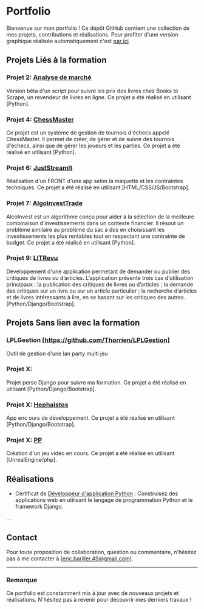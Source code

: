 # Portfolio

Bienvenue sur mon portfolio ! Ce dépôt GitHub contient une collection de mes projets, contributions et réalisations.
Pour profiter d'une version graphique réalisée automatiquement c'est [par ici](https://thorrien.github.io/Thorrien.github.io-Thorrien/)

## Projets Liés à la formation

### Projet 2: [Analyse de marché](https://github.com/Thorrien/Projet-1-Utilisez-les-bases-de-Python-pour-l-analyse-de-march-)
Version bêta d'un script pour suivre les prix des livres chez Books to Scrape, un revendeur de livres en ligne. Ce projet a été réalisé en utilisant [Python].

### Projet 4: [ChessMaster](https://github.com/Thorrien/Projet4_chessmaster)
Ce projet est un système de gestion de tournois d'échecs appelé ChessMaster. Il permet de créer, de gérer et de suivre des tournois d'échecs, ainsi que de gérer les joueurs et les parties. Ce projet a été réalisé en utilisant [Python].

### Projet 6: [JustStreamIt](https://github.com/Thorrien/JustStreamIt)
Réalisation d'un FRONT d'une app selon la maquette et les contraintes techniques. Ce projet a été réalisé en utilisant [HTML/CSS/JS/Bootstrap].

### Projet 7: [AlgoInvestTrade](https://github.com/Thorrien/AlgoInvest-Trade)
AlcoInvest est un algorithme conçu pour aider à la sélection de la meilleure combinaison d'investissements dans un contexte financier. Il résout un problème similaire au problème du sac à dos en choisissant les investissements les plus rentables tout en respectant une contrainte de budget. Ce projet a été réalisé en utilisant [Python].

### Projet 9: [LITRevu](https://github.com/Thorrien/LITRevu)
Développement d'une application permetant de demander ou publier des critiques de livres ou d’articles. L’application présente trois cas d’utilisation principaux :
la publication des critiques de livres ou d’articles ; la demande des critiques sur un livre ou sur un article particulier ; la recherche d’articles et de livres intéressants à lire, en se basant sur les critiques des autres.[Python/Django/Bootstrap].

## Projets Sans lien avec la formation

### LPLGestion [https://github.com/Thorrien/LPLGestion]
Outil de gestion d'une lan party multi jeu

### Projet X: 
Projet perso Django pour suivre ma formation. Ce projet a été réalisé en utilisant [Python/Django/Bootstrap].

### Projet X: [Hephaistos](lien_vers_le_projet)
App enc ours de développement. Ce projet a été réalisé en utilisant [Python/Django/Bootstrap].

### Projet X: [PP](lien_vers_le_projet)
Création d'un jeu video en cours. Ce projet a été réalisé en utilisant [UnrealEngine/php].


## Réalisations

- Certificat de [Développeur d'application Python](https://openclassrooms.com/fr/paths/879-developpeur-dapplication-python) : Construisez des applications web en utilisant le langage de programmation Python et le framework Django.

...

## Contact

Pour toute proposition de collaboration, question ou commentaire, n'hésitez pas à me contacter à [eric.bariller.49@gmail.com].

---

### Remarque

Ce portfolio est constamment mis à jour avec de nouveaux projets et réalisations. N'hésitez pas à revenir pour découvrir mes derniers travaux !
